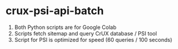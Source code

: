 # crux-psi-api-batch
1. Both Python scripts are for Google Colab
2. Scripts fetch sitemap and query CrUX database / PSI tool
3. Script for PSI is optimized for speed (60 queries / 100 seconds)
